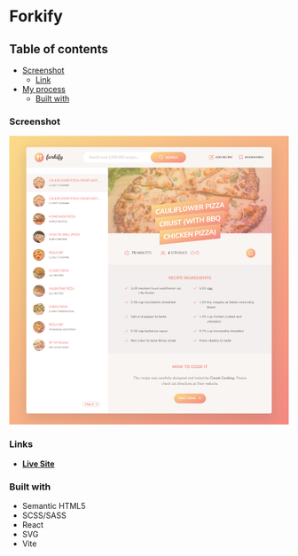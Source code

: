 # Forkify

## Table of contents

- [Screenshot](#screenshot)
  - [Link](#links)
- [My process](#my-process)
  - [Built with](#built-with)

### Screenshot

![](screenshots/forkify-screenshot.png)

### Links

- [**Live Site**](https://forkify-ismail.netlify.app/)

### Built with

- Semantic HTML5
- SCSS/SASS
- React
- SVG
- Vite